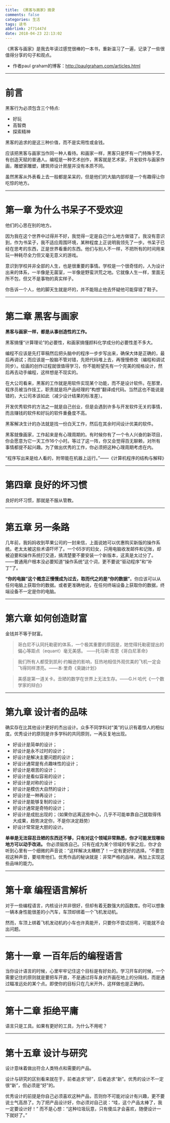 ```yaml
---
title: 《黑客与画家》摘录
comments: false
categories: 生活
tags: 读书
abbrlink: 2f71447d
date: 2018-04-23 22:13:02
---
```


《黑客与画家》是我去年读过感觉很棒的一本书，重新温习了一遍，记录了一些很值得分享的句子和观点。

- 作者paul graham的博客：http://paulgraham.com/articles.html

<!--more-->

---

# 前言

黑客行为必须包含三个特点:
- 好玩
- 高智商
- 探索精神

黑客的追求的是这三种价值，而不是实用性或金钱。

应该把黑客与画家当作同一种人看待。和画家一样，黑客只是怀有一门特殊手艺，有创造天赋的普通人。编程是一种艺术创作，黑客就是艺术家，开发软件与画家作画，雕塑家雕塑，建筑师设计房屋并没有本质不同。

虽然黑客从外表看上去一般都是呆呆的，但是他们的大脑内部却是一个有趣得让你吃惊的地方。

---

# 第一章 为什么书呆子不受欢迎

他们的心思在别的地方。

因为我在这个世界中过得并不好，我觉得一定是自己什么地方做错了。我没有意识到，作为书呆子，我不适应周围环境，某种程度上正说明我领先了一步。书呆子已经在思考的东西，正是世界看重的东西。他们与别人不一样，不把所有的时间用来玩一种耗尽全力但又毫无意义的游戏。

意识到学校并非全部的人生，也是很重要的事情。学校是一个很奇怪的，人为设计出来的体系，一半像是无菌室，一半像是野蛮洪荒之地。它就像人生一样，里面无所不包，但又不是事物的真实样子。

你告诉一个人，他的脚天生就是坏的，并不能阻止他去怀疑他可能穿错了鞋子。

---

# 第二章 黑客与画家

**黑客与画家一样，都是从事创造性的工作。**

黑客搞懂“计算理论”的必要性，和画家搞懂颜料化学成分的必要性差不多大。

编程不应该是先打草稿然后把头脑中的程序一步步写出来，确保大体是正确的，最后再调试；而应该是一股脑不管对错，先把代码堆上去，再慢慢修改（编程和调试同步）。绘画的创作过程就很值得学习，你不能盼望先有一个完美的规格设计，然后再去动手编程，这样想是不现实的。

在大公司看来，黑客的工作就是用软件实现某个功能，而不是设计软件。在那里，程序员被当作技工，职责就是将产品经理的“构想”翻译成代码。当然这也不能说是错的，大公司本该如此（减少设计结果的标准差）。

开发优秀软件的方法之一就是自己创业，但是会遇到许多与开发软件无关的事情，而且赚钱的软件和好玩的软件重叠度不高。

黑客解决生计的办法就是找一份白天工作，然后在其余时间设计优美的软件。

黑客就像画家，工作起来是有心理周期的。有时候你有了一个令人兴奋的新项目，你会愿意为它一天工作16个小时。等过了这一阵，你又会觉得百无聊赖，对所有事情都提不起兴趣。为了做出优秀的工作，你必须把这种心理周期考虑在内。

“程序写出来是给人看的，附带能在机器上运行。”——《计算机程序的结构与解释》

---

# 第四章 良好的坏习惯

良好的坏习惯，那就是不服从管教。

---

# 第五章 另一条路

几年前，我妈妈收到苹果公司的一封来信，上面说她可以优惠购买新版的操作系统。老太太被这些术语吓坏了。一个65岁的妇女，只用电脑收发邮件和记账，却被迫要和操作系统打交道，搞清楚要不要安装一个新版本，这真是太过分了。 ——普通用户根本没必要知道“操作系统”这个词，更不要说“驱动程序”和“补丁”了。

**“你的电脑”这个概念正慢慢成为过去，取而代之的是“你的数据”**。你应该可以从任何电脑上获取你的数据。或者更准确地说，在任何终端设备上获取你的数据，终端设备不一定是你的电脑。

---

# 第六章 如何创造财富

金钱并不等于财富。

> 哥白尼不认同托勒密的体系，一个极其重要的原因是，她觉得托勒密提出的偏心等距点（equant）毫无美感。 ——托马斯·库恩《哥白尼革命》

> 我们所有人都受到凯利·约翰逊的影响，狂热地相信外观优美的飞机一定会飞得同样漂亮。——本·里奇《臭鼬计划》

> 美感是第一道关卡。丑陋的数学在世界上无法生存。——G.H 哈代《一个数学家的辩白》

---

# 第九章 设计者的品味

确实存在比其他设计更好的杰出设计。众多不同学科对“美”的认识有着惊人的相似度。优秀设计的原则是许多学科的共同原则，一再反复地出现。

- 好设计是简单的设计；
- 好设计是永不过时的设计；
- 好设计是解决主要问题的设计；
- 好设计通常是有点趣味性的设计；
- 好设计是艰苦的设计；
- 好设计是看似容易的设计；
- 好设计是对称的设计；
- 好设计是模仿大自然的设计；
- 好设计是一种再设计；
- 好设计是能够复制的设计；
- 好设计通常是奇特的设计；
- 好设计是成批出现的；（如果你远离这些中心，几乎不可能单靠自己就取得伟大成果，趋势决定你，不是你决定趋势）
- 好设计常常是大胆的设计。

**单单是无法容忍丑陋的东西还不够，只有对这个领域非常熟悉，你才可能发现哪些地方可以动手改进。** 你必须锻炼自己。只有在成为某个领域的专家之后，你才会听到心里有一个细微的声音说：“这样解决太糟糕了！一定有更好的选择。“不要忽视这种声音，要培育他们。优秀作品的秘诀就是：非常严格的品味，再加上实现这些品味的能力。

---

# 第十章 编程语言解析

对于一些编程语言，内核设计并非很好，但却有着无数强大的函数库。你可以想象一辆本身性能很差的小汽车，车顶却绑着一个飞机发动机。

然而，车顶上绑着飞机发动机的小车也许真能开，只要你不尝试拐弯，可能就不会出问题。

---

# 第十一章 一百年后的编程语言

当你设计语言的时候，心里牢牢记住这个目标是有好处的。学习开车的时候，一个需要记住的原则就是要把车开直，不是通过将车身对齐画在地上的分隔线，而是通过瞄准远处的某个点。即使你的目标只在几米开外，这样做也是正确的。

---

# 第十二章 拒绝平庸

语言只是工具。如果有更好的工具，为什么不用呢？

---

# 第十五章 设计与研究

设计意味着做出符合人类特点和需要的产品。

设计与研究的区别看来就在于，前者追求“好”，后者追求“新”。优秀的设计不一定很“新”，但必须是“好”的。

优秀设计的前提是你自己必须喜欢这种产品，否则你不可能对设计有兴趣，更不要说士气高昂了。为了把产品设计好，你必须对自己说：“哇，这个产品太棒了，我一定要设计好！” 而不是心想：“这种垃圾玩意，只有傻瓜才会喜欢，随便设计一下就好了。”
